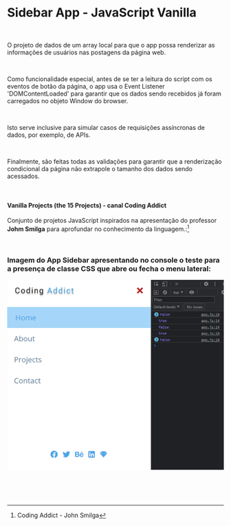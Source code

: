 # Sidebar App - JavaScript Vanilla   

<br />

O projeto de dados de um array local para que o app possa renderizar as informações de usuários nas postagens da página web. 

<br />

Como funcionalidade especial, antes de se ter a leitura do script com os eventos de botão da página, o app usa o Event Listener 'DOMContentLoaded' para garantir que os dados sendo recebidos já foram carregados no objeto Window do browser.

<br />

Isto serve inclusive para simular casos de requisições assíncronas de dados, por exemplo, de APIs.


<br />

Finalmente, são feitas todas as validações para garantir que a renderização condicional da página não extrapole o tamanho dos dados sendo acessados.

<br />

#### Vanilla Projects (the 15 Projects) -  canal Coding Addict

Conjunto de projetos JavaScript inspirados na apresentação do professor **Johm Smilga** para aprofundar no conhecimento da linguagem.:[^1]


<br />

### Imagem do App Sidebar apresentando no console o teste para a presença de classe CSS que abre ou fecha o menu lateral:

![Imagem do App Sidebar apresentando no console o teste para a presença de classe CSS que abre ou fecha o menu lateral](/public/images/javascript-vanilla-sidebar-01.png)



<br />


<br />
<br />

[^1]:Coding Addict - John Smilga 

